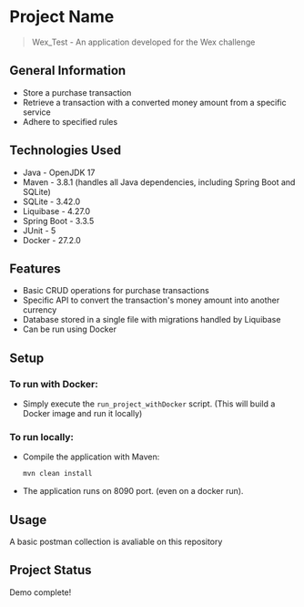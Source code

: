 # Project Name
> Wex_Test - An application developed for the Wex challenge

## General Information
- Store a purchase transaction
- Retrieve a transaction with a converted money amount from a specific service
- Adhere to specified rules

## Technologies Used
- Java - OpenJDK 17
- Maven - 3.8.1 (handles all Java dependencies, including Spring Boot and SQLite)
- SQLite - 3.42.0
- Liquibase - 4.27.0
- Spring Boot - 3.3.5
- JUnit - 5
- Docker - 27.2.0

## Features
- Basic CRUD operations for purchase transactions
- Specific API to convert the transaction's money amount into another currency
- Database stored in a single file with migrations handled by Liquibase
- Can be run using Docker

## Setup
### To run with Docker:
- Simply execute the `run_project_withDocker` script. (This will build a Docker image and run it locally)

### To run locally:
- Compile the application with Maven: 
  ```bash
  mvn clean install

- The application runs on 8090 port. (even on a docker run).


## Usage
A basic postman collection is avaliable on this repository

## Project Status
Demo complete!

